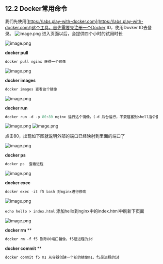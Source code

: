 ## 12.2 Docker常用命令
我们先使用[https://labs.play-with-docker.com](https://labs.play-with-docker.com/)这个工具，首先需要先注册一个Docker ID，使用Dovker ID去登录。
![image.png](https://cdn.nlark.com/yuque/0/2019/png/194309/1567651160675-97a19f61-0772-4c6a-83bb-37d3c944a286.png#align=left&display=inline&height=944&name=image.png&originHeight=1180&originWidth=1233&size=181777&status=done&width=986.4)
进入页面以后，会提供四个小时的试用时长

![image.png](https://cdn.nlark.com/yuque/0/2019/png/194309/1567648030409-acb11e03-66fb-46ec-a8ce-a726952c4a6e.png#align=left&display=inline&height=810&name=image.png&originHeight=1012&originWidth=1884&size=120250&status=done&width=1507.2)

**docker pull**

```javascript
docker pull nginx 获得一个镜像
```

![image.png](https://cdn.nlark.com/yuque/0/2019/png/194309/1567651414581-c067964e-0de4-4543-bbae-8330b18c5f18.png#align=left&display=inline&height=106&name=image.png&originHeight=133&originWidth=662&size=57078&status=done&width=529.6)

**docker images**

```javascript
docker images 查看这个镜像
```

![image.png](https://cdn.nlark.com/yuque/0/2019/png/194309/1567651473291-7e0e1afc-fe85-4c56-be9d-78c976ef5948.png#align=left&display=inline&height=39&name=image.png&originHeight=49&originWidth=671&size=17643&status=done&width=536.8)

**docker run**

```javascript
docker run -d -p 80:80 nginx 运行这个镜像。（-d 后台运行，不要阻塞到shell指令窗口，-p 指定内外端口映射80：80）
```

![image.png](https://cdn.nlark.com/yuque/0/2019/png/194309/1567651973164-c1690027-3e2d-428a-a178-f17e7b0f244a.png#align=left&display=inline&height=46&name=image.png&originHeight=57&originWidth=730&size=10470&status=done&width=584)
![image.png](https://cdn.nlark.com/yuque/0/2019/png/194309/1567652175706-a1449ebe-5f1e-488a-94e5-60b5e7170d48.png#align=left&display=inline&height=183&name=image.png&originHeight=229&originWidth=1508&size=40911&status=done&width=1206.4)

点击80，出现如下图就说明外部的端口已经映射到里面的端口了

![image.png](https://cdn.nlark.com/yuque/0/2019/png/194309/1567652210313-299a7c2a-24b0-44cc-845d-542459953f82.png#align=left&display=inline&height=214&name=image.png&originHeight=268&originWidth=717&size=37012&status=done&width=573.6)

**docker ps**

```javascript
docker ps  查看进程
```

![image.png](https://cdn.nlark.com/yuque/0/2019/png/194309/1567652279771-f7ade5a4-c13b-4c39-b2df-10c5c851f625.png#align=left&display=inline&height=78&name=image.png&originHeight=97&originWidth=1487&size=18518&status=done&width=1189.6)

**docker exec**

```javascript
docker exec -it f5 bash 对nginx进行修改
```

![image.png](https://cdn.nlark.com/yuque/0/2019/png/194309/1567652612817-57398d53-6860-45ab-9846-a5d483c8c27b.png#align=left&display=inline&height=38&name=image.png&originHeight=48&originWidth=360&size=6874&status=done&width=288)

`echo hello > index.html` 添加hello到nginx中的index.html中刷新下页面

![image.png](https://cdn.nlark.com/yuque/0/2019/png/194309/1567652934112-f7fdec87-d127-49a1-a136-c6988c908cc6.png#align=left&display=inline&height=77&name=image.png&originHeight=96&originWidth=727&size=2297&status=done&width=581.6)

**docker rm**
**
```javascript
docker rm -f f5 删除80端口镜像，f5是进程的id
```


**docker commit**
**
```javascript
docker commit f5 m1 从容器创建一个新的镜像m1，f5是进程的id
```
